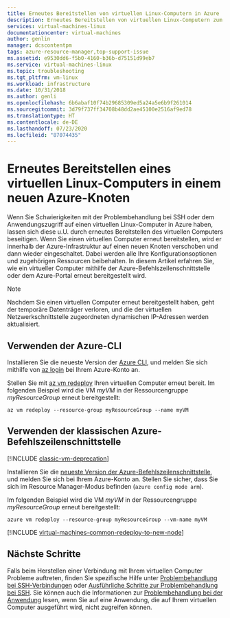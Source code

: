 ```yaml
---
title: Erneutes Bereitstellen von virtuellen Linux-Computern in Azure | Microsoft Docs
description: Erneutes Bereitstellen von virtuellen Linux-Computern zum Beheben von Problemen mit der SSH-Verbindung.
services: virtual-machines-linux
documentationcenter: virtual-machines
author: genlin
manager: dcscontentpm
tags: azure-resource-manager,top-support-issue
ms.assetid: e9530dd6-f5b0-4160-b36b-d75151d99eb7
ms.service: virtual-machines-linux
ms.topic: troubleshooting
ms.tgt_pltfrm: vm-linux
ms.workload: infrastructure
ms.date: 10/31/2018
ms.author: genli
ms.openlocfilehash: 6b6abaf10f74b29685309ed5a24a5e6b9f261014
ms.sourcegitcommit: 3d79f737ff34708b48dd2ae45100e2516af9ed78
ms.translationtype: HT
ms.contentlocale: de-DE
ms.lasthandoff: 07/23/2020
ms.locfileid: "87074435"
---
```

# <a name="redeploy-linux-virtual-machine-to-new-azure-node"></a>Erneutes Bereitstellen eines virtuellen Linux-Computers in einem neuen Azure-Knoten
Wenn Sie Schwierigkeiten mit der Problembehandlung bei SSH oder dem Anwendungszugriff auf einen virtuellen Linux-Computer in Azure haben, lassen sich diese u.U. durch erneutes Bereitstellen des virtuellen Computers beseitigen. Wenn Sie einen virtuellen Computer erneut bereitstellen, wird er innerhalb der Azure-Infrastruktur auf einen neuen Knoten verschoben und dann wieder eingeschaltet. Dabei werden alle Ihre Konfigurationsoptionen und zugehörigen Ressourcen beibehalten. In diesem Artikel erfahren Sie, wie ein virtueller Computer mithilfe der Azure-Befehlszeilenschnittstelle oder dem Azure-Portal erneut bereitgestellt wird.

> [!NOTE]
> Nachdem Sie einen virtuellen Computer erneut bereitgestellt haben, geht der temporäre Datenträger verloren, und die der virtuellen Netzwerkschnittstelle zugeordneten dynamischen IP-Adressen werden aktualisiert. 


## <a name="use-the-azure-cli"></a>Verwenden der Azure-CLI
Installieren Sie die neueste Version der [Azure CLI](/cli/azure/install-az-cli2), und melden Sie sich mithilfe von [az login](/cli/azure/reference-index) bei Ihrem Azure-Konto an.

Stellen Sie mit [az vm redeploy](/cli/azure/vm) Ihren virtuellen Computer erneut bereit. Im folgenden Beispiel wird die VM *myVM* in der Ressourcengruppe *myResourceGroup* erneut bereitgestellt:

```azurecli
az vm redeploy --resource-group myResourceGroup --name myVM 
```

## <a name="use-the-azure-classic-cli"></a>Verwenden der klassischen Azure-Befehlszeilenschnittstelle

[!INCLUDE [classic-vm-deprecation](../../../includes/classic-vm-deprecation.md)]


Installieren Sie die [neueste Version der Azure-Befehlszeilenschnittstelle](/cli/azure/install-classic-cli), und melden Sie sich bei Ihrem Azure-Konto an. Stellen Sie sicher, dass Sie sich im Resource Manager-Modus befinden (`azure config mode arm`).

Im folgenden Beispiel wird die VM *myVM* in der Ressourcengruppe *myResourceGroup* erneut bereitgestellt:

```console
azure vm redeploy --resource-group myResourceGroup --vm-name myVM 
```

[!INCLUDE [virtual-machines-common-redeploy-to-new-node](../../../includes/virtual-machines-common-redeploy-to-new-node.md)]

## <a name="next-steps"></a>Nächste Schritte
Falls beim Herstellen einer Verbindung mit Ihrem virtuellen Computer Probleme auftreten, finden Sie spezifische Hilfe unter [Problembehandlung bei SSH-Verbindungen](troubleshoot-ssh-connection.md?toc=%2fazure%2fvirtual-machines%2flinux%2ftoc.json) oder [Ausführliche Schritte zur Problembehandlung bei SSH](detailed-troubleshoot-ssh-connection.md?toc=%2fazure%2fvirtual-machines%2flinux%2ftoc.json). Sie können auch die Informationen zur [Problembehandlung bei der Anwendung](troubleshoot-app-connection.md?toc=%2fazure%2fvirtual-machines%2flinux%2ftoc.json) lesen, wenn Sie auf eine Anwendung, die auf Ihrem virtuellen Computer ausgeführt wird, nicht zugreifen können.
